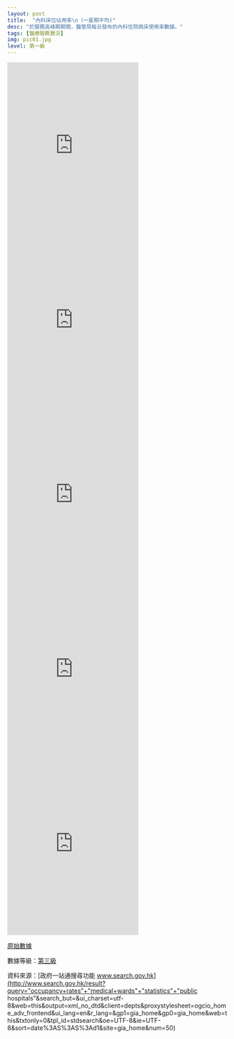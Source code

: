 ```yaml
---
layout: post
title:  "內科床位佔用率\n（一星期平均)"
desc: "於服務高峰期期間，醫管局每日發布的內科住院病床使用率數據。"
tags: [醫療服務實況]
img: pic01.jpg
level: 第一級
---
```


<iframe width="300" height="400" src="https://datastudio.google.com/embed/reporting/1tPYnKi3QEsmLoRVS9mXMnx8dY8kaaW5a/page/8bre" frameborder="0" style="border:0"></iframe>

<iframe width="300" height="400" src="https://datastudio.google.com/embed/reporting/1tPYnKi3QEsmLoRVS9mXMnx8dY8kaaW5a/page/4pte" frameborder="0" style="border:0"></iframe>

<iframe width="300" height="400" src="https://datastudio.google.com/embed/reporting/1tPYnKi3QEsmLoRVS9mXMnx8dY8kaaW5a/page/Gqte" frameborder="0" style="border:0"></iframe>

<iframe width="300" height="400" src="https://datastudio.google.com/embed/reporting/1tPYnKi3QEsmLoRVS9mXMnx8dY8kaaW5a/page/aqte" frameborder="0" style="border:0"></iframe>

<iframe width="300" height="400" src="https://datastudio.google.com/embed/reporting/1tPYnKi3QEsmLoRVS9mXMnx8dY8kaaW5a/page/Mqte" frameborder="0" style="border:0"></iframe>

[原始數據](https://docs.google.com/spreadsheets/d/e/2PACX-1vRpbqc-2MwM-s9JtgXKFbfNmNOaTkve2rPmUxZvMoiJdYTJENStLX1W6i47mb-RURj3Or2oXRjPLhgD/pubhtml?gid=0&amp;single=true&amp;widget=true&amp;headers=false)

數據等級：[第三級](/faq/#datalevel)

資料來源：[政府一站通搜尋功能 www.search.gov.hk](http://www.search.gov.hk/result?query="occupancy+rates"+"medical+wards"+"statistics"+"public hospitals"&search_but=&ui_charset=utf-8&web=this&output=xml_no_dtd&client=depts&proxystylesheet=ogcio_home_adv_frontend&ui_lang=en&r_lang=&gp1=gia_home&gp0=gia_home&web=this&txtonly=0&tpl_id=stdsearch&oe=UTF-8&ie=UTF-8&sort=date%3AS%3AS%3Ad1&site=gia_home&num=50)
